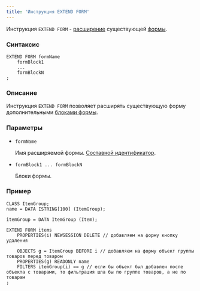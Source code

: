 ```yaml
---
title: 'Инструкция EXTEND FORM'
---
```


Инструкция `EXTEND FORM` - [расширение](Form_extension.md) существующей [формы](Forms.md).

### Синтаксис

    EXTEND FORM formName 
        formBlock1
        ...
        formBlockN
    ;

### Описание

Инструкция `EXTEND FORM` позволяет расширять существующую форму дополнительными [блоками формы](FORM_instruction.md#blocks).

### Параметры

- `formName`

    Имя расширяемой формы. [Составной идентификатор](IDs.md#cid-broken).

- `formBlock1 ... formBlockN`

    Блоки формы.

### Пример

```lsf
CLASS ItemGroup;
name = DATA ISTRING[100] (ItemGroup);

itemGroup = DATA ItemGroup (Item);

EXTEND FORM items
    PROPERTIES(i) NEWSESSION DELETE // добавляем на форму кнопку удаления

    OBJECTS g = ItemGroup BEFORE i // добавляем на форму объект группы товаров перед товаром
    PROPERTIES(g) READONLY name
    FILTERS itemGroup(i) == g // если бы объект был добавлен после объекта с товарами, то фильтрация шла бы по группе товаров, а не по товарам
;
```
